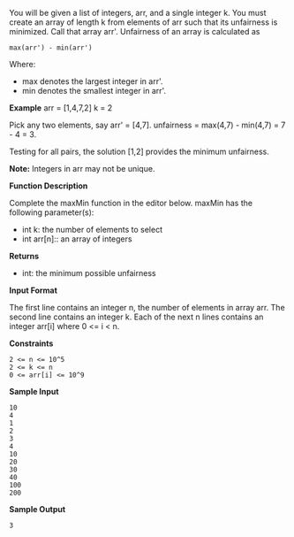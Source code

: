 You will be given a list of integers, arr, and a single integer k. You must create an array of length k from elements of arr such that its unfairness is minimized. Call that array arr'. Unfairness of an array is calculated as

~~~
max(arr') - min(arr')
~~~

Where:
- max denotes the largest integer in arr'.
- min denotes the smallest integer in arr'.

**Example**
arr = [1,4,7,2]
k = 2

Pick any two elements, say arr' = [4,7].
unfairness = max(4,7) - min(4,7) = 7 - 4 = 3.

Testing for all pairs, the solution [1,2] provides the minimum unfairness.

**Note:** Integers in arr may not be unique.

**Function Description**

Complete the maxMin function in the editor below.
maxMin has the following parameter(s):

- int k: the number of elements to select
- int arr[n]:: an array of integers

**Returns**

- int: the minimum possible unfairness

**Input Format**

The first line contains an integer n, the number of elements in array arr.
The second line contains an integer k.
Each of the next n lines contains an integer arr[i] where 0 <= i < n.

**Constraints**

~~~
2 <= n <= 10^5
2 <= k <= n
0 <= arr[i] <= 10^9
~~~

**Sample Input**
~~~
10
4
1
2
3
4
10
20
30
40
100
200
~~~
**Sample Output**
~~~
3
~~~

